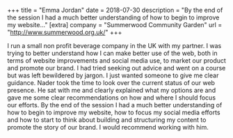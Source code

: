 +++
title = "Emma Jordan"
date = 2018-07-30
description = "By the end of the session I had a much better understanding of how to begin to improve my website..."
[extra]
company = "Summerwood Community Garden"
url = "http://www.summerwood.org.uk/"
+++

I run a small non profit beverage company in the UK with my partner. I was trying to better understand how I can make 
better use of the web, both in terms of website improvements and social media use, to market our product and promote 
our brand. I had tried seeking out advice and went on a course but was left bewildered by jargon. I just wanted someone 
to give me clear guidance. Nader took the time to look over the current status of our web presence. He sat with me and 
clearly explained what my options are and gave me some clear recommendations on how and where I should focus our 
efforts. By the end of the session I had a much better understanding of how to begin to improve my website, how to 
focus my social media efforts and how to start to think about building and structuring my content to promote the story 
of our brand. I would recommend working with him.